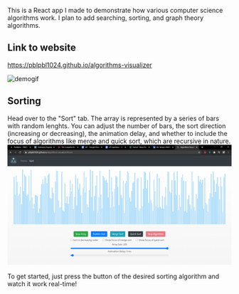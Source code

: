 This is a React app I made to demonstrate how various computer science algorithms work. I plan to add searching, sorting, and graph theory algorithms.

## Link to website
https://pblpbl1024.github.io/algorithms-visualizer

![demogif](https://gfycat.com/personalreflectingdobermanpinscher.gif)

## Sorting
Head over to the "Sort" tab. The array is represented by a series of bars with random lenghts. 
You can adjust the number of bars, the sort direction (increasing or decreasing), the animation delay, and whether to include the focus of algorithms like merge and quick sort, which are recursive in nature.
![menu](https://github.com/pblpbl1024/algorithms-visualizer/blob/main/screenshots/sort.png)

To get started, just press the button of the desired sorting algorithm and watch it work real-time!
